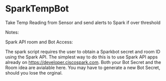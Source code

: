 # SparkTempBot
Take Temp Reading from Sensor and send alerts to Spark if over threshold

Notes:

Spark API room and Bot Access:

The spark script requires the user to obtain a Sparkbot secret and room ID using the Spark API. 
The simplest way to do this is to use Spark API apps already on https://developer.ciscospark.com. 
Both your Bot Secret and the Room idea are avialable here. You may have to generate a new Bot Secret,
should you lose the orginal.
